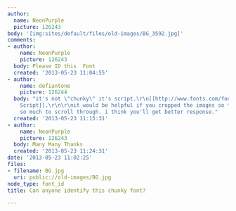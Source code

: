 ```yaml
---
author:
  name: NeonPurple
  picture: 126243
body: '[img:sites/default/files/old-images/BG_3592.jpg]'
comments:
- author:
    name: NeonPurple
    picture: 126243
  body: Please ID this  Font
  created: '2013-05-23 11:04:55'
- author:
    name: defiantone
    picture: 126244
  body: "it's not \"chunky\" it's script.\r\n[[http://www.fonts.com/font/adobe/monotype-script/bold|Monotype
    Script]].\r\n\r\nit would be helpful if you cropped the images so there was not
    so much to scroll through. i think you'll get better response."
  created: '2013-05-23 11:15:31'
- author:
    name: NeonPurple
    picture: 126243
  body: Many Many Thanks
  created: '2013-05-23 11:24:31'
date: '2013-05-23 11:02:25'
files:
- filename: BG.jpg
  uri: public://old-images/BG.jpg
node_type: font_id
title: Can anyone identify this chunky font?

---
```

